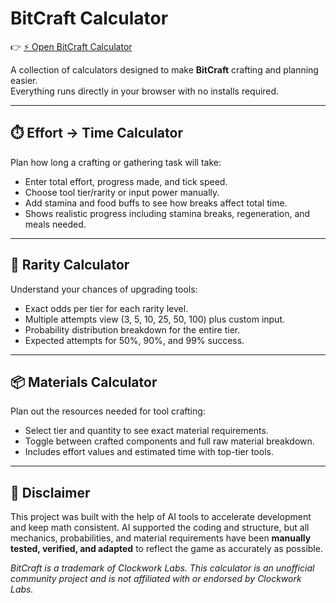 # BitCraft Calculator

👉 [⚡ Open BitCraft Calculator](https://zheavyofficial.github.io/BitCraft-Calculator/)

A collection of calculators designed to make **BitCraft** crafting and planning easier.  
Everything runs directly in your browser with no installs required.

---

## ⏱️ Effort → Time Calculator
Plan how long a crafting or gathering task will take:
- Enter total effort, progress made, and tick speed.
- Choose tool tier/rarity or input power manually.
- Add stamina and food buffs to see how breaks affect total time.
- Shows realistic progress including stamina breaks, regeneration, and meals needed.

---

## 💎 Rarity Calculator
Understand your chances of upgrading tools:
- Exact odds per tier for each rarity level.
- Multiple attempts view (3, 5, 10, 25, 50, 100) plus custom input.
- Probability distribution breakdown for the entire tier.
- Expected attempts for 50%, 90%, and 99% success.

---

## 📦 Materials Calculator
Plan out the resources needed for tool crafting:
- Select tier and quantity to see exact material requirements.
- Toggle between crafted components and full raw material breakdown.
- Includes effort values and estimated time with top-tier tools.

---

## 📜 Disclaimer
This project was built with the help of AI tools to accelerate development and keep math consistent. AI supported the coding and structure, but all mechanics, probabilities, and material requirements have been **manually tested, verified, and adapted** to reflect the game as accurately as possible.

*BitCraft is a trademark of Clockwork Labs. This calculator is an unofficial community project and is not affiliated with or endorsed by Clockwork Labs.*
